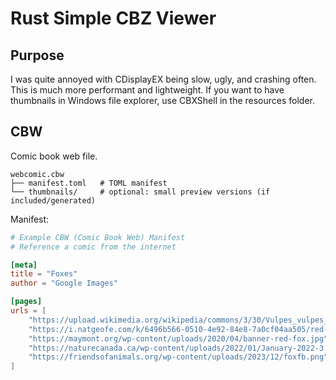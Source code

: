 # Rust Simple CBZ Viewer

## Purpose
I was quite annoyed with CDisplayEX being slow, ugly, and crashing often. 
This is much more performant and lightweight.
If you want to have thumbnails in Windows file explorer, use CBXShell in the resources folder.

## CBW
Comic book web file.

```
webcomic.cbw
├── manifest.toml   # TOML manifest
└── thumbnails/     # optional: small preview versions (if included/generated)
```
Manifest:
```toml
# Example CBW (Comic Book Web) Manifest
# Reference a comic from the internet

[meta]
title = "Foxes"
author = "Google Images"

[pages]
urls = [
	"https://upload.wikimedia.org/wikipedia/commons/3/30/Vulpes_vulpes_ssp_fulvus.jpg",
	"https://i.natgeofe.com/k/6496b566-0510-4e92-84e8-7a0cf04aa505/red-fox-portrait_3x4.jpg",
	"https://maymont.org/wp-content/uploads/2020/04/banner-red-fox.jpg",
	"https://naturecanada.ca/wp-content/uploads/2022/01/January-2022-3.png",
	"https://friendsofanimals.org/wp-content/uploads/2023/12/foxfb.png",
]
```
